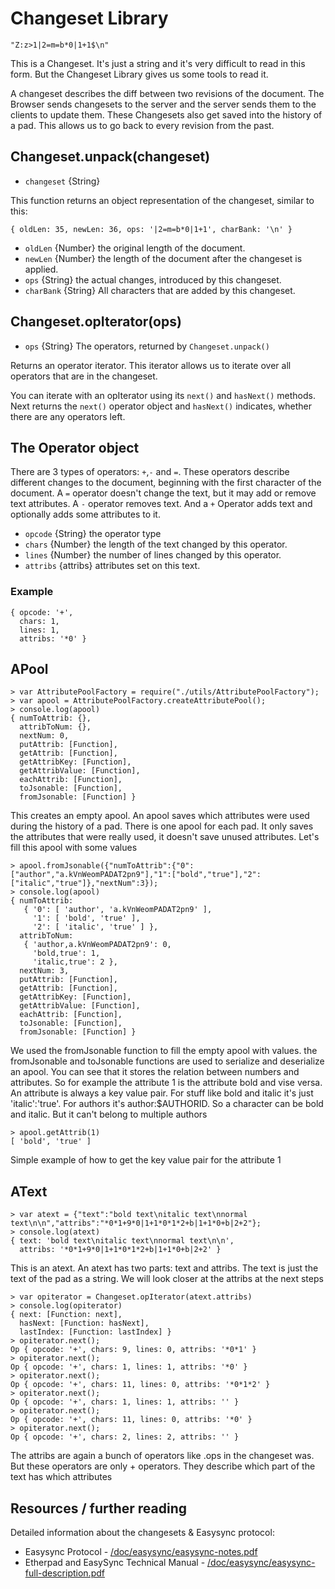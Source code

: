 # Changeset Library

```
"Z:z>1|2=m=b*0|1+1$\n"
```

This is a Changeset. It's just a string and it's very difficult to read in this form. But the Changeset Library gives us some tools to read it.

A changeset describes the diff between two revisions of the document. The Browser sends changesets to the server and the server sends them to the clients to update them. These Changesets also get saved into the history of a pad. This allows us to go back to every revision from the past.

## Changeset.unpack(changeset)

 * `changeset` {String}

This function returns an object representation of the changeset, similar to this:

```
{ oldLen: 35, newLen: 36, ops: '|2=m=b*0|1+1', charBank: '\n' }
```

 * `oldLen` {Number} the original length of the document.
 * `newLen` {Number} the length of the document after the changeset is applied.
 * `ops` {String} the actual changes, introduced by this changeset.
 * `charBank` {String} All characters that are added by this changeset.

## Changeset.opIterator(ops)

 * `ops` {String} The operators, returned by `Changeset.unpack()`

Returns an operator iterator. This iterator allows us to iterate over all operators that are in the changeset.

You can iterate with an opIterator using its `next()` and `hasNext()` methods. Next returns the `next()` operator object and `hasNext()` indicates, whether there are any operators left.

## The Operator object
There are 3 types of operators: `+`,`-` and `=`. These operators describe different changes to the document, beginning with the first character of the document. A `=` operator doesn't change the text, but it may add or remove text attributes. A `-` operator removes text. And a `+` Operator adds text and optionally adds some attributes to it.

 * `opcode` {String} the operator type
 * `chars` {Number} the length of the text changed by this operator.
 * `lines` {Number} the number of lines changed by this operator.
 * `attribs` {attribs} attributes set on this text.

### Example
```
{ opcode: '+',
  chars: 1,
  lines: 1,
  attribs: '*0' }
```

## APool

```
> var AttributePoolFactory = require("./utils/AttributePoolFactory");
> var apool = AttributePoolFactory.createAttributePool();
> console.log(apool)
{ numToAttrib: {},
  attribToNum: {},
  nextNum: 0,
  putAttrib: [Function],
  getAttrib: [Function],
  getAttribKey: [Function],
  getAttribValue: [Function],
  eachAttrib: [Function],
  toJsonable: [Function],
  fromJsonable: [Function] }
```

This creates an empty apool. An apool saves which attributes were used during the history of a pad. There is one apool for each pad. It only saves the attributes that were really used, it doesn't save unused attributes. Let's fill this apool with some values

```
> apool.fromJsonable({"numToAttrib":{"0":["author","a.kVnWeomPADAT2pn9"],"1":["bold","true"],"2":["italic","true"]},"nextNum":3});
> console.log(apool)
{ numToAttrib:
   { '0': [ 'author', 'a.kVnWeomPADAT2pn9' ],
     '1': [ 'bold', 'true' ],
     '2': [ 'italic', 'true' ] },
  attribToNum:
   { 'author,a.kVnWeomPADAT2pn9': 0,
     'bold,true': 1,
     'italic,true': 2 },
  nextNum: 3,
  putAttrib: [Function],
  getAttrib: [Function],
  getAttribKey: [Function],
  getAttribValue: [Function],
  eachAttrib: [Function],
  toJsonable: [Function],
  fromJsonable: [Function] }
```

We used the fromJsonable function to fill the empty apool with values. the fromJsonable and toJsonable functions are used to serialize and deserialize an apool. You can see that it stores the relation between numbers and attributes. So for example the attribute 1 is the attribute bold and vise versa. An attribute is always a key value pair. For stuff like bold and italic it's just  'italic':'true'. For authors it's author:$AUTHORID. So a character can be bold and italic. But it can't belong to multiple authors

```
> apool.getAttrib(1)
[ 'bold', 'true' ]
```

Simple example of how to get the key value pair for the attribute 1

## AText

```
> var atext = {"text":"bold text\nitalic text\nnormal text\n\n","attribs":"*0*1+9*0|1+1*0*1*2+b|1+1*0+b|2+2"};
> console.log(atext)
{ text: 'bold text\nitalic text\nnormal text\n\n',
  attribs: '*0*1+9*0|1+1*0*1*2+b|1+1*0+b|2+2' }
```

This is an atext. An atext has two parts: text and attribs. The text is just the text of the pad as a string. We will look closer at the attribs at the next steps

```
> var opiterator = Changeset.opIterator(atext.attribs)
> console.log(opiterator)
{ next: [Function: next],
  hasNext: [Function: hasNext],
  lastIndex: [Function: lastIndex] }
> opiterator.next();
Op { opcode: '+', chars: 9, lines: 0, attribs: '*0*1' }
> opiterator.next();
Op { opcode: '+', chars: 1, lines: 1, attribs: '*0' }
> opiterator.next();
Op { opcode: '+', chars: 11, lines: 0, attribs: '*0*1*2' }
> opiterator.next();
Op { opcode: '+', chars: 1, lines: 1, attribs: '' }
> opiterator.next();
Op { opcode: '+', chars: 11, lines: 0, attribs: '*0' }
> opiterator.next();
Op { opcode: '+', chars: 2, lines: 2, attribs: '' }
```

The attribs are again a bunch of operators like .ops in the changeset was. But these operators are only + operators. They describe which part of the text has which attributes

## Resources / further reading

Detailed information about the changesets & Easysync protocol:

* Easysync Protocol - [/doc/easysync/easysync-notes.pdf](https://github.com/ether/etherpad-lite/blob/develop/doc/easysync/easysync-notes.pdf)
* Etherpad and EasySync Technical Manual - [/doc/easysync/easysync-full-description.pdf](https://github.com/ether/etherpad-lite/blob/develop/doc/easysync/easysync-full-description.pdf)
